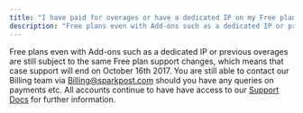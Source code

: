 ```yaml
---
title: "I have paid for overages or have a dedicated IP on my Free plan, how does this affect my support moving forward?"
description: "Free plans even with Add-ons such as a dedicated IP or previous overages are still subject to the same Free plan support changes"
---
```


Free plans even with Add-ons such as a dedicated IP or previous overages are still subject to the same Free plan support changes, which means that case support will end on October 16th 2017. You are still able to contact our Billing team via Billing@sparkpost.com should you have any queries on payments etc. All accounts continue to have have access to our [Support Docs](http://sparkpost.com/docs) for further information.
